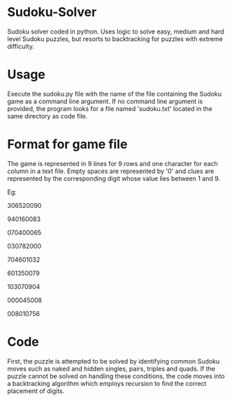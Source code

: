 # Sudoku-Solver
Sudoku solver coded in python. Uses logic to solve easy, medium and hard level Sudoku puzzles, but resorts to backtracking for puzzles with extreme difficulty.

# Usage

Execute the sudoku.py file with the name of the file containing the Sudoku game as a command line argument. If no command line argument is provided, the program looks for a file named 'sudoku.txt' located in the same directory as code file.

# Format for game file

The game is represented in 9 lines for 9 rows and one character for each column in a text file. Empty spaces are represented by '0' and clues are represented by the corresponding digit whose value lies between 1 and 9.

Eg:

306520090

940160083

070400065

030782000

704601032

601350079

103070904

000045008

008010756


# Code

First, the puzzle is attempted to be solved by identifying common Sudoku moves such as naked and hidden singles, pairs, triples and quads. If the puzzle cannot be solved on handling these conditions, the code moves into a backtracking algorithm which employs recursion to find the correct placement of digits.
